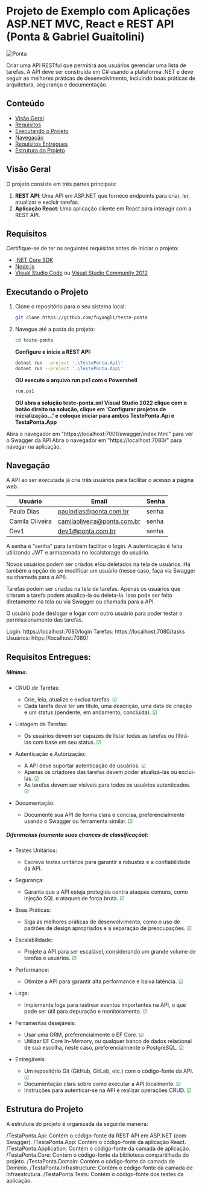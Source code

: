 # Projeto de Exemplo com Aplicações ASP.NET MVC, React e REST API (Ponta & Gabriel Guaitolini)

![Ponta](https://pontaagro.com/wp-content/uploads/2023/03/cropped-Marca-Site-Topo-2.png)

Criar uma API RESTful que permitirá aos usuários gerenciar uma lista de tarefas. A API deve ser construída em C# usando a plataforma .NET e deve seguir as melhores práticas de desenvolvimento, incluindo boas práticas de arquitetura, segurança e documentação. 

## Conteúdo

- [Visão Geral](#visão-geral)
- [Requisitos](#requisitos)
- [Executando o Projeto](#executando-o-projeto)
- [Navegação](#navegação)
- [Requisitos Entregues](#requisitos-entregues)
- [Estrutura do Projeto](#estrutura-do-projeto)

## Visão Geral

O projeto consiste em três partes principais:

1. **REST API**: Uma API em ASP.NET que fornece endpoints para criar, ler, atualizar e excluir tarefas.
2. **Aplicação React**: Uma aplicação cliente em React para interagir com a REST API.


## Requisitos

Certifique-se de ter os seguintes requisitos antes de iniciar o projeto:

- [.NET Core SDK](https://dotnet.microsoft.com/download)
- [Node.js](https://nodejs.org/)
- [Visual Studio Code](https://code.visualstudio.com/) ou [Visual Studio Community 2012](https://visualstudio.microsoft.com/pt-br/vs/community/)

## Executando o Projeto

1. Clone o repositório para o seu sistema local:

   ```bash
   git clone https://github.com/fuyangli/teste-ponta

2. Navegue até a pasta do projeto:

   ```bash
   cd teste-ponta
   ```

   **Configure e inicie a REST API:**

   ```bash
   dotnet run --project '.\TestePonta.Api\'
   dotnet run --project '.\TestePonta.App\'
   ```
   **OU execute o arquivo run.ps1 com o Powershell**

   ```bash
   run.ps1
   ``` 
   
   **OU abra a solução teste-ponta.snl Visual Studio 2022 clique com o botão direito na solução, clique em 'Configurar projetos de inicialização...' e coloque iniciar para ambos TestePonta.Api e TestaPonta.App**


Abra o navegador em "https://localhost:7001/swagger/index.html" para ver o Swagger da API
Abra o navegador em "https://localhost:7080/" para navegar na aplicação.

## Navegação
A API ao ser executada já cria três usuários para facilitar o acesso a página web.

| Usuário     | Email                    | Senha         |
|-------------|--------------------------|---------------|
| Paulo Dias    | paulodias@ponta.com.br     | senha         |
| Camila Oliveira   | camilaoliveira@ponta.com.br     | senha         |
| Dev1    | dev1@ponta.com.br     | senha         |

A senha é "senha" para também facilitar o login.
A autenticação é feita utilizando JWT e armazenada no localstorage do usuário.

Novos usuários podem ser criados e/ou deletados na tela de usuários. Há também a opção de se modificar um usuário (nesse caso, faça via Swagger ou chamada para a API).

Tarefas podem ser criadas na tela de tarefas. Apenas os usuários que criaram a tarefa podem atualiza-la ou deleta-la. Isso pode ser feito diretamente na tela ou via Swagger ou chamada para a API.

O usuário pode deslogar e logar com outro usuário para poder testar o permissionamento das tarefas.


Login: https://localhost:7080/login
Tarefas: https://localhost:7080/tasks
Usuários: https://localhost:7080/

## Requisitos Entregues:
##### Mínimo: 


- CRUD de Tarefas: 
   - Crie, leia, atualize e exclua tarefas. <span style="color: green;">☑</span>
   - Cada tarefa deve ter um título, uma descrição, uma data de criação e um status (pendente, em andamento, concluída). <span style="color: green;">☑</span>


- Listagem de Tarefas: 
   - Os usuários devem ser capazes de listar todas as tarefas ou filtrá-las com base em seu status. <span style="color: green;">☑</span>


- Autenticação e Autorização: 

   - A API deve suportar autenticação de usuários. <span style="color: green;">☑</span>
   - Apenas os criadores das tarefas devem poder atualizá-las ou excluí-las. <span style="color: green;">☑</span>
   - As tarefas devem ser visíveis para todos os usuários autenticados. <span style="color: green;">☑</span>


- Documentação: 

   - Documente sua API de forma clara e concisa, preferencialmente usando o Swagger ou ferramenta similar. <span style="color: green;">☑</span>
 

##### Diferenciais (aumenta suas chances de classificação): 

- Testes Unitários: 
   - Escreva testes unitários para garantir a robustez e a confiabilidade da API. 

- Segurança: 
   - Garanta que a API esteja protegida contra ataques comuns, como injeção SQL e ataques de força bruta. <span style="color: green;">☑</span>

- Boas Práticas: 
   - Siga as melhores práticas de desenvolvimento, como o uso de padrões de design apropriados e a separação de preocupações. <span style="color: green;">☑</span>

- Escalabilidade: 
   - Projete a API para ser escalável, considerando um grande volume de tarefas e usuários. <span style="color: green;">☑</span>

- Performance: 
    - Otimize a API para garantir alta performance e baixa latência. <span style="color: green;">☑</span>

- Logs: 
   - Implemente logs para rastrear eventos importantes na API, o que pode ser útil para depuração e monitoramento. <span style="color: green;">☑</span>
 
- Ferramentas desejáveis:
   - Usar uma ORM, preferencialmente o EF Core. <span style="color: green;">☑</span>
   - Utilizar EF Core In-Memory, ou qualquer banco de dados relacional de sua escolha, neste caso, preferencialmente o PostgreSQL. <span style="color: green;">☑</span>
 

- Entregáveis: 
   - Um repositório Git (GitHub, GitLab, etc.) com o código-fonte da API. <span style="color: green;">☑</span>
   - Documentação clara sobre como executar a API localmente. <span style="color: green;">☑</span>
   - Instruções para autenticar-se na API e realizar operações CRUD. <span style="color: green;">☑</span>



## Estrutura do Projeto

A estrutura do projeto é organizada da seguinte maneira:

/TestaPonta.Api: Contém o código-fonte da REST API em ASP.NET (com Swagger).
/TestaPonta.App: Contém o código-fonte da aplicação React.
/TestaPonta.Application: Contém o código-fonte da camada de aplicação.
/TestaPonta.Core: Contém o código-fonte da biblioteca compartilhada do projeto.
/TestaPonta.Domain: Contém o código-fonte da camada de Domínio.
/TestaPonta.Infrastructure: Contém o código-fonte da camada de Infraestrutura.
/TestaPonta.Tests: Contém o código-fonte dos testes da aplicação.